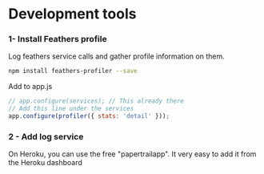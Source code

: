 # Development  tools

### 1- Install Feathers profile

Log feathers service calls and gather profile information on them. 

```bash
npm install feathers-profiler --save
```

Add to app.js

```javascript
// app.configure(services); // This already there
// Add this line under the services
app.configure(profiler({ stats: 'detail' }));
```

### 2 - Add log service

On Heroku, you can use the free "papertrailapp". It very easy to add it from the Heroku dashboard  


